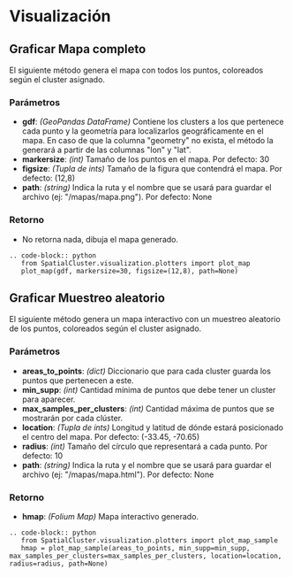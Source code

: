 Visualización
===============

Graficar Mapa completo
-----------------------

El siguiente método genera el mapa con todos los puntos, coloreados según el cluster asignado.

### Parámetros

- **gdf**: *(GeoPandas DataFrame)* Contiene los clusters a los que pertenece cada punto y la geometría para localizarlos geográficamente en el mapa. En caso de que la columna "geometry" no exista, el método la generará a partir de las columnas "lon" y "lat".
- **markersize**: *(int)* Tamaño de los puntos en el mapa. Por defecto: 30
- **figsize**: *(Tupla de ints)* Tamaño de la figura que contendrá el mapa. Por defecto: (12,8)
- **path**: *(string)* Indica la ruta y el nombre que se usará para guardar el archivo (ej: "/mapas/mapa.png"). Por defecto: None

### Retorno

- No retorna nada, dibuja el mapa generado.

```{eval-rst}
.. code-block:: python
   from SpatialCluster.visualization.plotters import plot_map
   plot_map(gdf, markersize=30, figsize=(12,8), path=None)
```

Graficar Muestreo aleatorio
----------------------------

El siguiente método genera un mapa interactivo con un muestreo aleatorio de los puntos, coloreados según el cluster asignado.

### Parámetros

- **areas_to_points**: *(dict)* Diccionario que para cada cluster guarda los puntos que pertenecen a este.
- **min_supp**: *(int)* Cantidad mínima de puntos que debe tener un cluster para aparecer.
- **max_samples_per_clusters**: *(int)* Cantidad máxima de puntos que se mostrarán por cada clúster.
- **location**: *(Tupla de ints)* Longitud y latitud de dónde estará posicionado el centro del mapa. Por defecto: (-33.45, -70.65)
- **radius**: *(int)* Tamaño del círculo que representará a cada punto. Por defecto: 10
- **path**: *(string)* Indica la ruta y el nombre que se usará para guardar el archivo (ej: "/mapas/mapa.html"). Por defecto: None

### Retorno

- **hmap**: *(Folium Map)* Mapa interactivo generado.

```{eval-rst}
.. code-block:: python
   from SpatialCluster.visualization.plotters import plot_map_sample
   hmap = plot_map_sample(areas_to_points, min_supp=min_supp, max_samples_per_clusters=max_samples_per_clusters, location=location, radius=radius, path=None)
```
